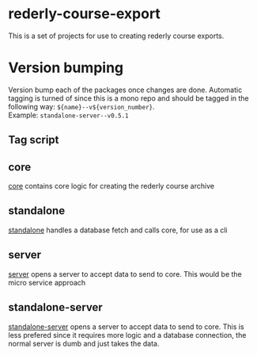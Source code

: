 # rederly-course-export
This is a set of projects for use to creating rederly course exports.

# Version bumping
Version bump each of the packages once changes are done. Automatic tagging is turned of since this is a mono repo and should be tagged in the following way: `${name}--v${version_number}`.  
Example: `standalone-server--v0.5.1`

## Tag script
## core
[core](./core) contains core logic for creating the rederly course archive

## standalone
[standalone](./standalone) handles a database fetch and calls core, for use as a cli

## server
[server](./server) opens a server to accept data to send to core. This would be the micro service approach

## standalone-server
[standalone-server](./standalone-server) opens a server to accept data to send to core. This is less prefered since it requires more logic and a database connection, the normal server is dumb and just takes the data.
